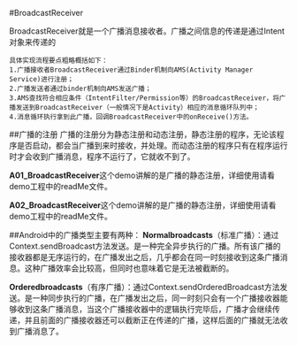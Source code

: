 #BroadcastReceiver

BroadcastReceiver就是一个广播消息接收者。广播之间信息的传递是通过Intent对象来传递的
   
    具体实现流程要点粗略概括如下：
    1.广播接收者BroadcastReceiver通过Binder机制向AMS(Activity Manager Service)进行注册；
    2.广播发送者通过binder机制向AMS发送广播；
    3.AMS查找符合相应条件（IntentFilter/Permission等）的BroadcastReceiver，将广播发送到BroadcastReceiver（一般情况下是Activity）相应的消息循环队列中；
    4.消息循环执行拿到此广播，回调BroadcastReceiver中的onReceive()方法。

##广播的注册
广播的注册分为静态注册和动态注册，静态注册的程序，无论该程序是否启动，都会当广播到来时接收，并处理。而动态注册的程序只有在程序运行时才会收到广播消息，程序不运行了，它就收不到了。

**A01_BroadcastReceiver**这个demo讲解的是广播的静态注册，详细使用请看demo工程中的readMe文件。

**A02_BroadcastReceiver**这个demo讲解的是广播的静态注册，详细使用请看demo工程中的readMe文件。

##Android中的广播类型主要有两种：
**Normalbroadcasts**（标准广播）：通过Context.sendBroadcast方法发送。是一种完全异步执行的广播。所有该广播的接收器都是无序运行的，在广播发出之后，几乎都会在同一时刻接收到这条广播消息。这种广播效率会比较高，但同时也意味着它是无法被截断的。

**Orderedbroadcasts**（有序广播）：通过Context.sendOrderedBroadcast方法发送。是一种同步执行的广播，在广播发出之后，同一时刻只会有一个广播接收器能够收到这条广播消息，当这个广播接收器中的逻辑执行完毕后，广播才会继续传递，并且前面的广播接收器还可以截断正在传递的广播，这样后面的广播就无法收到广播消息了。
